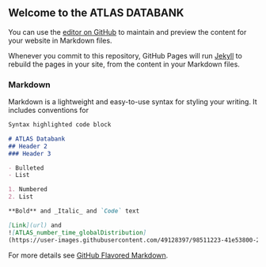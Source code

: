 ## Welcome to the ATLAS DATABANK

You can use the [editor on GitHub](https://github.com/Tyler_Marghetis/ATLAS-Project/edit/gh-pages/index.md) to maintain and preview the content for your website in Markdown files.

Whenever you commit to this repository, GitHub Pages will run [Jekyll](https://jekyllrb.com/) to rebuild the pages in your site, from the content in your Markdown files.

### Markdown

Markdown is a lightweight and easy-to-use syntax for styling your writing. It includes conventions for

```markdown
Syntax highlighted code block

# ATLAS Databank
## Header 2
### Header 3

- Bulleted
- List

1. Numbered
2. List

**Bold** and _Italic_ and `Code` text

[Link](url) and 
![ATLAS_number_time_globalDistribution]
(https://user-images.githubusercontent.com/49128397/98511223-41e53800-2219-11eb-9002-091573570a20.png)

```

For more details see [GitHub Flavored Markdown](https://guides.github.com/features/mastering-markdown/).




